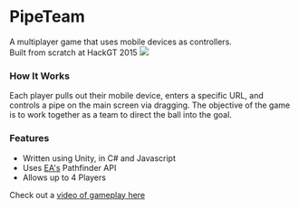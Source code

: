 # PipeTeam
<p align="center">

A multiplayer game that uses mobile devices as controllers. <br />
Built from scratch at HackGT 2015
<img src="http://i.imgur.com/C6bjYM7.png?1">

</p>

### How It Works
Each player pulls out their mobile device, enters a specific URL, and controls a pipe on the main screen via dragging.
The objective of the game is to work together as a team to direct the ball into the goal.

### Features
+ Written using Unity, in C# and Javascript
+ Uses [EA's](http://www.ea.com/) Pathfinder API
+ Allows up to 4 Players

Check out a [video of gameplay here](https://www.youtube.com/watch?v=zceXROGdVck&feature=youtu.be)
